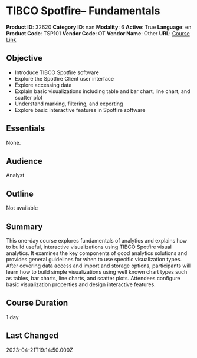 # TIBCO Spotfire– Fundamentals

**Product ID**: 32620
**Category ID**: nan
**Modality**: 6
**Active**: True
**Language**: en
**Product Code**: TSP101
**Vendor Code**: OT
**Vendor Name**: Other
**URL**: [Course Link](https://www.fastlaneus.com/course/ot-tsp101)

## Objective
- Introduce TIBCO Spotfire software
- Explore the Spotfire Client user interface
- Explore accessing data
- Explain basic visualizations including table and bar chart, line chart, and scatter plot
- Understand marking, filtering, and exporting
- Explore basic interactive features in Spotfire software

## Essentials
None.

## Audience
Analyst

## Outline
Not available

## Summary
This one-day course explores fundamentals of analytics and explains how to build useful, interactive visualizations using TIBCO Spotfire visual analytics. It examines the key components of good analytics solutions and provides general guidelines for when to use specific visualization types. After covering data access and import and storage options, participants will learn how to build simple visualizations using well known chart types such as tables, bar charts, line charts, and scatter plots. Attendees configure basic visualization properties and design interactive features.

## Course Duration
1 day

## Last Changed
2023-04-21T19:14:50.000Z
